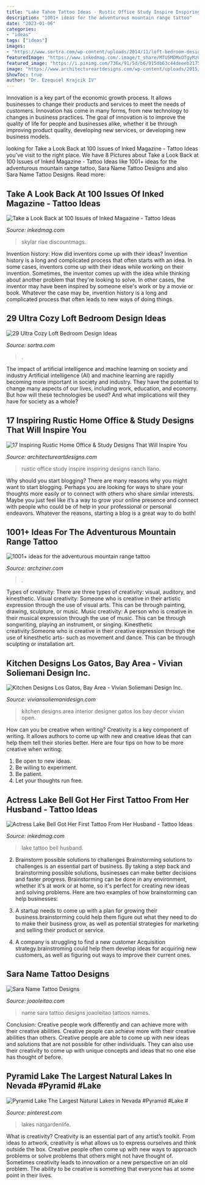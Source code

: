 ```yaml
---
title: "Lake Tahoe Tattoo Ideas - Rustic Office Study Inspire Inspiring Designs Ranch Llano"
description: "1001+ ideas for the adventurous mountain range tattoo"
date: "2023-01-06"
categories:
- "ideas"
tags: ["ideas"]
images:
- "https://www.sortra.com/wp-content/uploads/2014/11/loft-bedroom-design03.jpg"
featuredImage: "https://www.inkedmag.com/.image/t_share/MTU5MDMxOTgyMzU0NzM2OTIw/lake-feat.jpg"
featured_image: "https://i.pinimg.com/736x/91/5d/b6/915db63c44deeeb2175ad9bc0aa6e0fb.jpg"
image: "https://www.architectureartdesigns.com/wp-content/uploads/2015/11/17-Inspiring-Rustic-Home-Office-Study-Designs-That-Will-Inspire-You-11-630x494.jpg"
ShowToc: true
author: "Dr. Ezequiel Krajcik IV"
---
```



Innovation is a key part of the economic growth process. It allows businesses to change their products and services to meet the needs of customers. Innovation has come in many forms, from new technology to changes in business practices. The goal of innovation is to improve the quality of life for people and businesses alike, whether it be through improving product quality, developing new services, or developing new business models.

	

		
looking for Take a Look Back at 100 Issues of Inked Magazine - Tattoo Ideas you've visit to the right place. We have 8 Pictures about Take a Look Back at 100 Issues of Inked Magazine - Tattoo Ideas like 1001+ ideas for the adventurous mountain range tattoo, Sara Name Tattoo Designs and also Sara Name Tattoo Designs. Read more:
		
    
## Take A Look Back At 100 Issues Of Inked Magazine - Tattoo Ideas

<img loading=lazy src="https://www.inkedmag.com/.image/c_limit%2Ccs_srgb%2Cfl_progressive%2Cq_auto:good%2Cw_700/MTY3MzMxMDExMjkyNTcwODY3/89.jpg" onerror="this.onerror=null;this.src='https://tse1.mm.bing.net/th?id=OIP.1tkotQWyNDTQDipkhptp0AHaJ9&amp;pid=15.1';" alt="Take a Look Back at 100 Issues of Inked Magazine - Tattoo Ideas">

_Source: inkedmag.com_

>skylar riae discountmags. 

	

Invention history: How did inventors come up with their ideas?
Invention history is a long and complicated process that often starts with an idea. In some cases, inventors come up with their ideas while working on their invention. Sometimes, the inventor comes up with the idea while thinking about another problem that they're looking to solve. In other cases, the inventor may have been inspired by someone else's work or by a movie or book. Whatever the case may be, invention history is a long and complicated process that often leads to new ways of doing things.

    
## 29 Ultra Cozy Loft Bedroom Design Ideas

<img loading=lazy src="https://www.sortra.com/wp-content/uploads/2014/11/loft-bedroom-design03.jpg" onerror="this.onerror=null;this.src='https://tse4.mm.bing.net/th?id=OIP.fp7LltcM4uBe-RtSJkGW0gHaJQ&amp;pid=15.1';" alt="29 Ultra Cozy Loft Bedroom Design Ideas">

_Source: sortra.com_

>. 

	

The impact of artificial intelligence and machine learning on society and industry
Artificial intelligence (AI) and machine learning are rapidly becoming more important in society and industry. They have the potential to change many aspects of our lives, including work, education, and economy. But how will these technologies be used? And what implications will they have for society as a whole?

    
## 17 Inspiring Rustic Home Office &amp; Study Designs That Will Inspire You

<img loading=lazy src="https://www.architectureartdesigns.com/wp-content/uploads/2015/11/17-Inspiring-Rustic-Home-Office-Study-Designs-That-Will-Inspire-You-11-630x494.jpg" onerror="this.onerror=null;this.src='https://tse4.mm.bing.net/th?id=OIP.Agj8wJpTwMdRfd69JLw_YQHaFz&amp;pid=15.1';" alt="17 Inspiring Rustic Home Office &amp; Study Designs That Will Inspire You">

_Source: architectureartdesigns.com_

>rustic office study inspire inspiring designs ranch llano. 

	

Why should you start blogging?
There are many reasons why you might want to start blogging. Perhaps you are looking for ways to share your thoughts more easily or to connect with others who share similar interests. Maybe you just feel like it’s a way to grow your online presence and connect with people who could be of help in your professional or personal endeavors. Whatever the reasons, starting a blog is a great way to do both!

    
## 1001+ Ideas For The Adventurous Mountain Range Tattoo

<img loading=lazy src="https://archziner.com/wp-content/uploads/2020/04/mountain-range-with-lake-and-forest-inside-triangle-forearm-tattoo-mountain-tattoo-meaning.jpg" onerror="this.onerror=null;this.src='https://tse4.mm.bing.net/th?id=OIP.llMgvoRTM1Nd_1CPmN4vYwHaHa&amp;pid=15.1';" alt="1001+ ideas for the adventurous mountain range tattoo">

_Source: archziner.com_

>. 

	

Types of creativity: There are three types of creativity: visual, auditory, and kinesthetic.
Visual creativity: Someone who is creative in their artistic expression through the use of visual arts. This can be through painting, drawing, sculpture, or music. Music creativity: A person who is creative in their musical expression through the use of music. This can be through songwriting, playing an instrument, or singing. Kinesthetic creativity:Someone who is creative in their creative expression through the use of kinesthetic arts- such as movement and dance. This can be through sculpting or installation art.

    
## Kitchen Designs Los Gatos, Bay Area - Vivian Soliemani Design Inc.

<img loading=lazy src="http://www.viviansoliemanidesign.com/wp-content/gallery/kitchen-designs/VSOL-Lake-Tahoe-RichardsonKitchen3BxF.jpg" onerror="this.onerror=null;this.src='https://tse3.mm.bing.net/th?id=OIP.nATu1WovHhKhr_-DfFamLwHaLF&amp;pid=15.1';" alt="Kitchen Designs Los Gatos, Bay Area - Vivian Soliemani Design Inc.">

_Source: viviansoliemanidesign.com_

>kitchen designs area interior designer gatos los bay decor vivian open. 

	

How can you be creative when writing?
Creativity is a key component of writing. It allows authors to come up with new and creative ideas that can help them tell their stories better. Here are four tips on how to be more creative when writing:
1. Be open to new ideas.
2. Be willing to experiment.
3. Be patient.
4. Let your thoughts run free.

    
## Actress Lake Bell Got Her First Tattoo From Her Husband - Tattoo Ideas

<img loading=lazy src="https://www.inkedmag.com/.image/t_share/MTU5MDMxOTgyMzU0NzM2OTIw/lake-feat.jpg" onerror="this.onerror=null;this.src='https://tse4.mm.bing.net/th?id=OIP.kEbJp61mkHSJOJGXbl4wcwHaF3&amp;pid=15.1';" alt="Actress Lake Bell Got Her First Tattoo From Her Husband - Tattoo Ideas">

_Source: inkedmag.com_

>lake tattoo bell husband. 

	

2. Brainstorm possible solutions to challenges
Brainstorming solutions to challenges is an essential part of business. By taking a step back and brainstorming possible solutions, businesses can make better decisions and faster progress. Brainstorming can be done in any environment, whether it's at work or at home, so it's perfect for creating new ideas and solving problems. Here are two examples of how brainstorming can help businesses: 
1. A startup needs to come up with a plan for growing their business.brainstorming could help them figure out what they need to do to make their business grow, as well as potential strategies for marketing and selling their product or service.

2. A company is struggling to find a new customer Acquisition strategy.brainstroming could help them develop ideas for acquiring new customers, as well as figuring out ways to improve their current ones.

    
## Sara Name Tattoo Designs

<img loading=lazy src="https://www.joaoleitao.com/tattoo-name/files/female-names4/tattoo-design-name-sara-22.png" onerror="this.onerror=null;this.src='https://tse2.mm.bing.net/th?id=OIP.ZUE5ETDE5tehpEmhAaeaAwHaE2&amp;pid=15.1';" alt="Sara Name Tattoo Designs">

_Source: joaoleitao.com_

>name sara tattoo designs joaoleitao tattoos names. 

	

Conclusion: Creative people work differently and can achieve more with their creative abilities.
Creative people can achieve more with their creative abilities than others. Creative people are able to come up with new ideas and solutions that are not possible for other individuals. They can also use their creativity to come up with unique concepts and ideas that no one else has thought of before.

    
## Pyramid Lake The Largest Natural Lakes In Nevada #Pyramid #Lake #

<img loading=lazy src="https://i.pinimg.com/736x/91/5d/b6/915db63c44deeeb2175ad9bc0aa6e0fb.jpg" onerror="this.onerror=null;this.src='https://tse2.mm.bing.net/th?id=OIP.9quSoPh9UYEX1FvHsq6U0gHaLG&amp;pid=15.1';" alt="Pyramid Lake The Largest Natural Lakes in Nevada #Pyramid #Lake #">

_Source: pinterest.com_

>lakes natgardenlife. 

	

What is creativity?
Creativity is an essential part of any artist’s toolkit. From ideas to artwork, creativity is what allows us to express ourselves and think outside the box. Creative people often come up with new ways to approach problems or solve problems that others might not have thought of. Sometimes creativity leads to innovation or a new perspective on an old problem. The ability to be creative is something that everyone has at some point in their lives.

